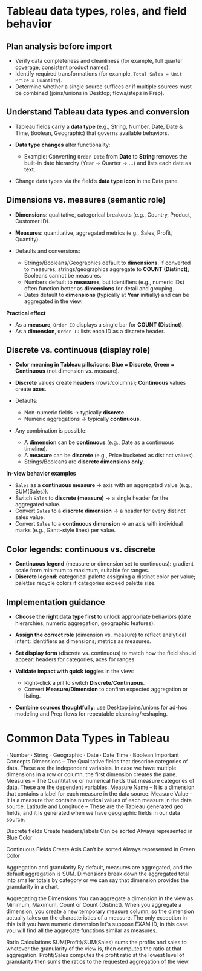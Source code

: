 # Tableau data types, roles, and field behavior

## Plan analysis before import

* Verify data completeness and cleanliness (for example, full quarter coverage, consistent product names).
* Identify required transformations (for example, `Total Sales = Unit Price × Quantity`).
* Determine whether a single source suffices or if multiple sources must be combined (joins/unions in Desktop; flows/steps in Prep).

## Understand Tableau data types and conversion

* Tableau fields carry a **data type** (e.g., String, Number, Date, Date & Time, Boolean, Geographic) that governs available behaviors.
* **Data type changes** alter functionality:

  * Example: Converting `Order Date` from **Date** to **String** removes the built-in date hierarchy (Year → Quarter → …) and lists each date as text.
* Change data types via the field’s **data type icon** in the Data pane.

## Dimensions vs. measures (semantic role)

* **Dimensions**: qualitative, categorical breakouts (e.g., Country, Product, Customer ID).
* **Measures**: quantitative, aggregated metrics (e.g., Sales, Profit, Quantity).
* Defaults and conversions:

  * Strings/Booleans/Geographics default to **dimensions**. If converted to measures, strings/geographics aggregate to **COUNT (Distinct)**; Booleans cannot be measures.
  * Numbers default to **measures**, but identifiers (e.g., numeric IDs) often function better as **dimensions** for detail and grouping.
  * Dates default to **dimensions** (typically at **Year** initially) and can be aggregated in the view.

**Practical effect**

* As a **measure**, `Order ID` displays a single bar for **COUNT (Distinct)**.
* As a **dimension**, `Order ID` lists each ID as a discrete header.

## Discrete vs. continuous (display role)

* **Color meaning in Tableau pills/icons**: **Blue = Discrete**, **Green = Continuous** (not dimension vs. measure).
* **Discrete** values create **headers** (rows/columns); **Continuous** values create **axes**.
* Defaults:

  * Non-numeric fields → typically **discrete**.
  * Numeric aggregations → typically **continuous**.
* Any combination is possible:

  * A **dimension** can be **continuous** (e.g., Date as a continuous timeline).
  * A **measure** can be **discrete** (e.g., Price bucketed as distinct values).
  * Strings/Booleans are **discrete dimensions only**.

**In-view behavior examples**

* `Sales` as a **continuous measure** → axis with an aggregated value (e.g., SUM(Sales)).
* Switch `Sales` to **discrete (measure)** → a single header for the aggregated value.
* Convert `Sales` to a **discrete dimension** → a header for every distinct sales value.
* Convert `Sales` to a **continuous dimension** → an axis with individual marks (e.g., Gantt-style lines) per value.

## Color legends: continuous vs. discrete

* **Continuous legend** (measure or dimension set to continuous): gradient scale from minimum to maximum, suitable for ranges.
* **Discrete legend**: categorical palette assigning a distinct color per value; palettes recycle colors if categories exceed palette size.

## Implementation guidance

* **Choose the right data type first** to unlock appropriate behaviors (date hierarchies, numeric aggregation, geographic features).
* **Assign the correct role** (dimension vs. measure) to reflect analytical intent: identifiers as dimensions; metrics as measures.
* **Set display form** (discrete vs. continuous) to match how the field should appear: headers for categories, axes for ranges.
* **Validate impact with quick toggles** in the view:

  * Right-click a pill to switch **Discrete/Continuous**.
  * Convert **Measure/Dimension** to confirm expected aggregation or listing.
* **Combine sources thoughtfully**: use Desktop joins/unions for ad-hoc modeling and Prep flows for repeatable cleansing/reshaping.



# Common Data Types in Tableau
· Number
· String
· Geographic
· Date
· Date Time
· Boolean
Important Concepts
Dimensions – The Qualitative fields that describe categories of data. These are the independent
variables. In case we have multiple dimensions in a row or column, the first dimension creates
the pane.
Measures – The Quantitative or numerical fields that measure categories of data. These are the
dependent variables.
Measure Name – It is a dimension that contains a label for each measure in the data source.
Measure Value – It is a measure that contains numerical values of each measure in the data
source.
Latitude and Longitude – These are the Tableau generated geo fields, and it is generated when
we have geographic fields in our data source.

Discrete fields 
Create headers/labels 
Can be sorted 
Always represented in Blue Color 

Continuous Fields
Create Axis
Can’t be sorted
Always represented in Green Color


Aggregation and granularity
By default, measures are aggregated, and the default aggregation is SUM.
Dimensions break down the aggregated total into smaller totals by category or we can say that
dimension provides the granularity in a chart.

Aggregating the Dimensions
You can aggregate a dimension in the view as Minimum, Maximum, Count or Count
(Distinct). When you aggregate a dimension, you create a new temporary measure column, so
the dimension actually takes on the characteristics of a measure.
The only exception in this is if you have numeric dimension let's suppose EXAM ID, in this case
you will find all the aggregate functions similar as measures.

Ratio Calculations
SUM(Profit)/SUM(Sales) sums the profits and sales to whatever the granularity of the view is,
then computes the ratio at that aggregation. Profit/Sales computes the profit ratio at the
lowest level of granularity then sums the ratios to the requested aggregation of the view.

